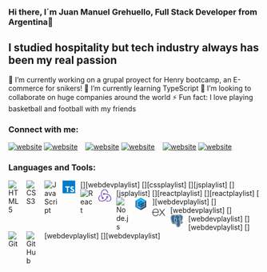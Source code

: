 ### Hi there, I´m Juan Manuel Grehuello, Full Stack Developer from Argentina👋

## I studied hospitality but tech industry always has been my real passion

🔭 I’m currently working on a grupal proyect for Henry bootcamp, an E-commerce for snikers!
🌱 I’m currently learning TypeScript
👯 I’m looking to collaborate on huge companies around the world
⚡ Fun fact: I love playing basketball and football with my friends

### Connect with me:

[![website](./img/twitter-light.svg)](https://twitter.com/manugrehuello)
[![website](./img/twitter-dark.svg)](https://twitter.com/manugrehuello)
&nbsp;&nbsp;
[![website](./img/linkedin-light.svg)](https://www.linkedin.com/in/juanmanuelgrehuello-dev/)
[![website](./img/linkedin-dark.svg)](https://www.linkedin.com/in/juanmanuelgrehuello-dev/)
&nbsp;&nbsp;
[![website](./img/instagram-light.svg)](https://www.instagram.com/juangrehuello/)
[![website](./img/instagram-dark.svg)](https://www.instagram.com/juangrehuello/)

### Languages and Tools:

[<img align="left" alt="HTML5" width="26px" src="https://cdn.jsdelivr.net/gh/devicons/devicon/icons/html5/html5-original.svg" style="padding-right:10px;" />][webdevplaylist]
[<img align="left" alt="CSS3" width="26px" src="https://cdn.jsdelivr.net/gh/devicons/devicon/icons/css3/css3-original.svg" style="padding-right:10px;" />][cssplaylist]
[<img align="left" alt="JavaScript" width="26px" src="https://cdn.jsdelivr.net/gh/devicons/devicon/icons/javascript/javascript-original.svg" style="padding-right:10px;" />][jsplaylist]
[<img align="left" alt="TypeScript" width="26px" src="https://github.com/devicons/devicon/blob/master/icons/typescript/typescript-original.svg" style="padding-right:10px;" />][jsplaylist]
[<img align="left" alt="React" width="26px" src="https://cdn.jsdelivr.net/gh/devicons/devicon/icons/react/react-original.svg" style="padding-right:10px;" />][reactplaylist]
[<img align="left" alt="Redux" width="26px" src="https://github.com/devicons/devicon/blob/master/icons/redux/redux-original.svg" style="padding-right:10px;" />][reactplaylist]
[<img align="left" alt="Node.js" width="26px" src="https://cdn.jsdelivr.net/gh/devicons/devicon/icons/nodejs/nodejs-original.svg" style="padding-right:10px;" />][webdevplaylist]
[<img align="left" alt="Sequelize" width="26px" src="https://github.com/devicons/devicon/blob/master/icons/sequelize/sequelize-original.svg" style="padding-right:10px;" />][webdevplaylist]
[<img align="left" alt="Express.js" width="26px" src="https://github.com/devicons/devicon/blob/master/icons/express/express-original.svg" style="padding-right:10px;" />][webdevplaylist]
[<img align="left" alt="PostgreSql" width="26px" src="https://github.com/devicons/devicon/blob/v2.14.0/icons/postgresql/postgresql-original.svg" style="padding-right:10px;" />][webdevplaylist]
[<img align="left" alt="Git" width="26px" src="https://cdn.jsdelivr.net/gh/devicons/devicon/icons/git/git-original.svg" style="padding-right:10px;" />][webdevplaylist]
[<img align="left" alt="GitHub" width="26px" src="https://user-images.githubusercontent.com/3369400/139447912-e0f43f33-6d9f-45f8-be46-2df5bbc91289.png" style="padding-right:10px;" />][webdevplaylist]

<br />
<br />

